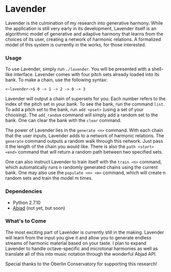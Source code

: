# Lavender
Lavender is the culmination of my research into generative harmony. While the application is still very early in its development, Lavender itself is an algorithmic model of generative and adaptive harmony that learns from the choices of its user, creating a network of harmonic relations. A formalized model of this system is currently in the works, for those interested.

### Usage
To use Lavender, simply run `./lavender`. You will be presented with a shell-like interface.
Lavender comes with four pitch sets already loaded into its bank. To make a chain, use the following syntax:
```
<~lavender~>$ 0 -> 1 -> 2 -> 0 -> 3
```
Lavender will output a chain of supersets for you. Each number refers to the index of the pitch set in your bank. To see the bank, run the command `list`. To add a pitch set to the bank, run `add <pset>` (using a set of your choosing). The `add_random` command will simply add a random set to the bank. One can clear the bank with the `clear` command.

The power of Lavender lies in the `generate <n>` command. With each chain that the user inputs, Lavender adds to a network of harmonic relations. The `generate` command outputs a random walk through this network. Just pass it the length of the chain you would like. There is also the `path <start> <end>` command that will return a random path between two specified sets.

One can also instruct Lavender to train itself with the `train <n>` command, which automatically runs n randomly generated chains using the current bank. One may also use the `populate <n> <m>` command, which will create n random sets and train the model m times.

### Dependencies
* Python 2.7.10
* [Abjad](http://abjad.mbrsi.org/) (not yet, but soon)

### What's to Come
The most exciting part of Lavender is currently still in the making. Lavender will learn from the input you give it and allow you to generate endless streams of harmonic material based on your taste. I plan to expand Lavender to handle octave-specific and microtonal harmonies as well as translate all of this into music notation through the wonderful Abjad API. 

Special thanks to the Oberlin Conservatory for supporting this research!
